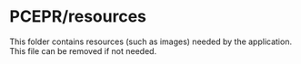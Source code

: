 # PCEPR/resources

This folder contains resources (such as images) needed by the application. This file can
be removed if not needed.
